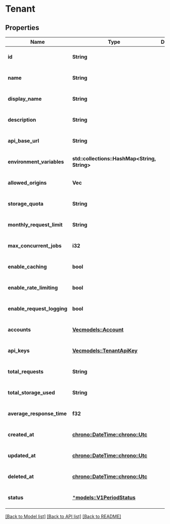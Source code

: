 # Tenant

## Properties
Name | Type | Description | Notes
------------ | ------------- | ------------- | -------------
**id** | **String** |  | [optional] [default to None]
**name** | **String** |  | [optional] [default to None]
**display_name** | **String** |  | [optional] [default to None]
**description** | **String** |  | [optional] [default to None]
**api_base_url** | **String** |  | [optional] [default to None]
**environment_variables** | **std::collections::HashMap<String, String>** |  | [optional] [default to None]
**allowed_origins** | **Vec<String>** |  | [optional] [default to None]
**storage_quota** | **String** |  | [optional] [default to None]
**monthly_request_limit** | **String** |  | [optional] [default to None]
**max_concurrent_jobs** | **i32** |  | [optional] [default to None]
**enable_caching** | **bool** |  | [optional] [default to None]
**enable_rate_limiting** | **bool** |  | [optional] [default to None]
**enable_request_logging** | **bool** |  | [optional] [default to None]
**accounts** | [**Vec<models::Account>**](Account.md) |  | [optional] [default to None]
**api_keys** | [**Vec<models::TenantApiKey>**](TenantAPIKey.md) |  | [optional] [default to None]
**total_requests** | **String** |  | [optional] [default to None]
**total_storage_used** | **String** |  | [optional] [default to None]
**average_response_time** | **f32** |  | [optional] [default to None]
**created_at** | [**chrono::DateTime::<chrono::Utc>**](DateTime.md) |  | [optional] [default to None]
**updated_at** | [**chrono::DateTime::<chrono::Utc>**](DateTime.md) |  | [optional] [default to None]
**deleted_at** | [**chrono::DateTime::<chrono::Utc>**](DateTime.md) |  | [optional] [default to None]
**status** | [***models::V1PeriodStatus**](v1.Status.md) |  | [optional] [default to None]

[[Back to Model list]](../README.md#documentation-for-models) [[Back to API list]](../README.md#documentation-for-api-endpoints) [[Back to README]](../README.md)


